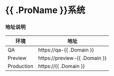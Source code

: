 {{ .ProName }}系统
================

### 地址说明
| 环境         | 地址                                     |
| ------------ | ---------------------------------------- |
| QA           | https://qa-{{ .Domain }}                 |
| Preview      | https://preview-{{ .Domain }}            |
| Production   | https://{{ .Domain }}                    |


